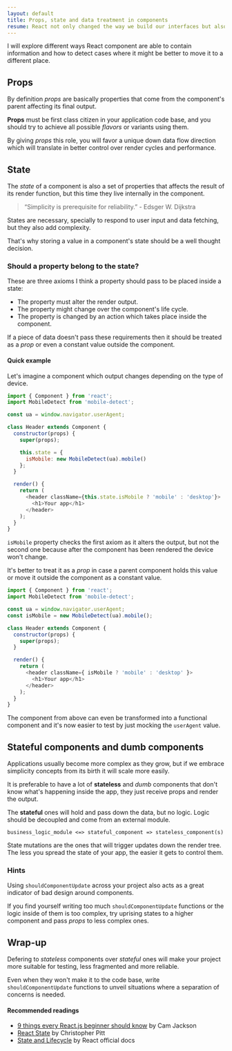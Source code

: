 ```yaml
---
layout: default
title: Props, state and data treatment in components
resume: React not only changed the way we build our interfaces but also put data in the spotlight. This is a short take around components internals and good and bad cases of data misplacing and states.
---
```


I will explore different ways React component are able to contain information and how to detect cases where it might be better to move it to a different place.

## Props

By definition _props_ are basically properties that come from the component's parent affecting its final output.

**Props** must be first class citizen in your application code base, and you should try to achieve all possible _flavors_ or variants using them.

By giving _props_ this role, you will favor a unique down data flow direction which will translate in better control over render cycles and performance.


## State

The _state_ of a component is also a set of properties that affects the result of its render function, but this time they live internally in the component.

> “Simplicity is prerequisite for reliability.” - Edsger W. Dijkstra

States are necessary, specially to respond to user input and data fetching, but they also add complexity.

That's why storing a value in a component's state should be a well thought decision.


### Should a property belong to the state?

These are three axioms I think a property should pass to be placed inside a state:

- The property must alter the render output.
- The property might change over the component's life cycle.
- The property is changed by an action which takes place inside the component.

If a piece of data doesn't pass these requirements then it should be treated as a _prop_ or even a constant value outside the component.


#### Quick example

Let's imagine a component which output changes depending on the type of device.

```js
import { Component } from 'react';
import MobileDetect from 'mobile-detect';

const ua = window.navigator.userAgent;

class Header extends Component {
  constructor(props) {
    super(props);

    this.state = {
      isMobile: new MobileDetect(ua).mobile()
    };
  }

  render() {
    return (
      <header className={this.state.isMobile ? 'mobile' : 'desktop'}>
        <h1>Your app</h1>
      </header>
    );
  }
}
```

`isMobile` property checks the first axiom as it alters the output, but not the second one because after the component has been rendered the device won't change.

It's better to treat it as a _prop_ in case a parent component holds this value or move it outside the component as a constant value.

```js
import { Component } from 'react';
import MobileDetect from 'mobile-detect';

const ua = window.navigator.userAgent;
const isMobile = new MobileDetect(ua).mobile();

class Header extends Component {
  constructor(props) {
    super(props);
  }

  render() {
    return (
      <header className={ isMobile ? 'mobile' : 'desktop' }>
        <h1>Your app</h1>
      </header>
    );
  }
}
```

The component from above can even be transformed into a functional component and it's now easier to test by just mocking the `userAgent` value.


## Stateful components and dumb components

Applications usually become more complex as they grow, but if we embrace simplicity concepts from its birth it will scale more easily.

It is preferable to have a lot of **stateless** and _dumb_ components that don't know what's happening inside the app, they just receive props and render the output.

The **stateful** ones will hold and pass down the data, but no logic. Logic should be decoupled and come from an external module.

```
business_logic_module <=> stateful_component => stateless_component(s)
```

State mutations are the ones that will trigger updates down the render tree. The less you spread the state of your app, the easier it gets to control them.


### Hints

Using `shouldComponentUpdate` across your project also acts as a great indicator of bad design around components.

If you find yourself writing too much `shouldComponentUpdate` functions or the logic inside of them is too complex, try uprising states to a higher component and pass _props_ to less complex ones.


## Wrap-up

Defering to _stateless_ components over _stateful_ ones will make your project more suitable for testing, less fragmented and more reliable.

Even when they won't make it to the code base, write `shouldComponentUpdate` functions to unveil situations where a separation of concerns is needed.


#### Recommended readings

- [9 things every React.js beginner should know](https://camjackson.net/post/9-things-every-reactjs-beginner-should-know) by Cam Jackson
- [React State](https://medium.com/react-tutorials/react-state-14a6d4f736f5) by Christopher Pitt
- [State and Lifecycle](https://facebook.github.io/react/docs/state-and-lifecycle.html) by React official docs
